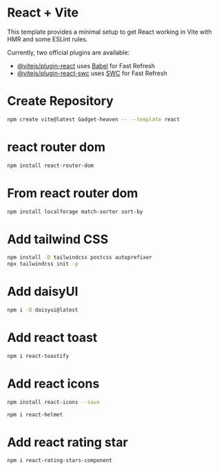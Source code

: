 # React + Vite

This template provides a minimal setup to get React working in Vite with HMR and some ESLint rules.

Currently, two official plugins are available:

- [@vitejs/plugin-react](https://github.com/vitejs/vite-plugin-react/blob/main/packages/plugin-react/README.md) uses [Babel](https://babeljs.io/) for Fast Refresh
- [@vitejs/plugin-react-swc](https://github.com/vitejs/vite-plugin-react-swc) uses [SWC](https://swc.rs/) for Fast Refresh


# Create Repository

```sh
npm create vite@latest Gadget-heaven -- --template react
```

# react router dom

```sh
npm install react-router-dom
```

# From react router dom

```sh
npm install localforage match-sorter sort-by
```
# Add tailwind CSS

```sh
npm install -D tailwindcss postcss autoprefixer
npx tailwindcss init -p
```

# Add daisyUI

```sh
npm i -D daisyui@latest
```

# Add react toast

```sh
npm i react-toastify
```

# Add react icons

```sh
npm install react-icons --save
```

```sh
npm i react-helmet
```
# Add react rating star
```sh
npm i react-rating-stars-component
```
